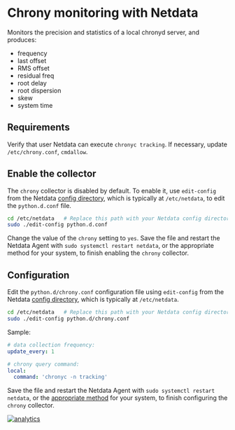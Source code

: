 <!--
title: "Chrony monitoring with Netdata"
custom_edit_url: https://github.com/netdata/netdata/edit/master/collectors/python.d.plugin/chrony/README.md
sidebar_label: "Chrony"
-->

# Chrony monitoring with Netdata

Monitors the precision and statistics of a local chronyd server, and produces:

-   frequency
-   last offset
-   RMS offset
-   residual freq
-   root delay
-   root dispersion
-   skew
-   system time

## Requirements

Verify that user Netdata can execute `chronyc tracking`. If necessary, update `/etc/chrony.conf`, `cmdallow`.

## Enable the collector

The `chrony` collector is disabled by default. To enable it, use `edit-config` from the Netdata [config
directory](/docs/configure/nodes.md), which is typically at `/etc/netdata`, to edit the `python.d.conf` file.

```bash
cd /etc/netdata   # Replace this path with your Netdata config directory, if different
sudo ./edit-config python.d.conf
```

Change the value of the `chrony` setting to `yes`. Save the file and restart the Netdata Agent with `sudo systemctl
restart netdata`, or the appropriate method for your system, to finish enabling the `chrony` collector.

## Configuration

Edit the `python.d/chrony.conf` configuration file using `edit-config` from the Netdata [config
directory](/docs/configure/nodes.md), which is typically at `/etc/netdata`.

```bash
cd /etc/netdata   # Replace this path with your Netdata config directory, if different
sudo ./edit-config python.d/chrony.conf
```

Sample:

```yaml
# data collection frequency:
update_every: 1

# chrony query command:
local:
  command: 'chronyc -n tracking'
```

Save the file and restart the Netdata Agent with `sudo systemctl restart netdata`, or the [appropriate
method](/docs/configure/start-stop-restart.md) for your system, to finish configuring the `chrony` collector.

[![analytics](https://www.google-analytics.com/collect?v=1&aip=1&t=pageview&_s=1&ds=github&dr=https%3A%2F%2Fgithub.com%2Fnetdata%2Fnetdata&dl=https%3A%2F%2Fmy-netdata.io%2Fgithub%2Fcollectors%2Fpython.d.plugin%2Fchrony%2FREADME&_u=MAC~&cid=5792dfd7-8dc4-476b-af31-da2fdb9f93d2&tid=UA-64295674-3)](<>)
